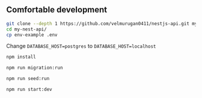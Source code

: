 ## Comfortable development

```bash
git clone --depth 1 https://github.com/velmurugan0411/nestjs-api.git my-nest-api
cd my-nest-api/
cp env-example .env
```

Change `DATABASE_HOST=postgres` to `DATABASE_HOST=localhost`


```bash
npm install

npm run migration:run

npm run seed:run

npm run start:dev
```
